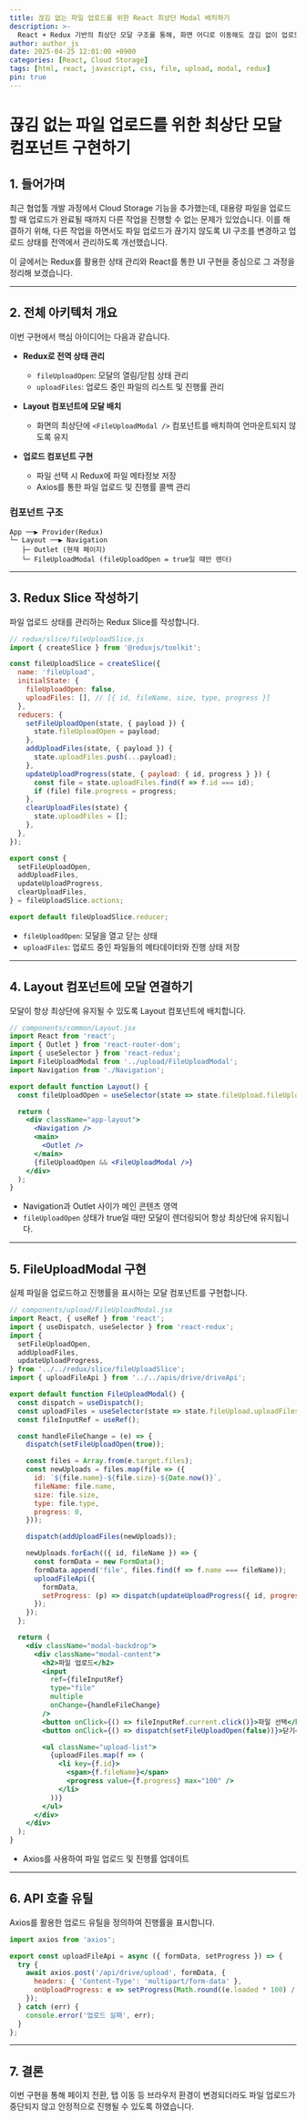 ```yaml
---
title: 끊김 없는 파일 업로드를 위한 React 최상단 Modal 배치하기
description: >-
  React + Redux 기반의 최상단 모달 구조를 통해, 화면 어디로 이동해도 끊김 없이 업로드 상황을 관리하는 방법을 소개합니다.
author: author_js
date: 2025-04-25 12:01:00 +0900
categories: [React, Cloud Storage]
tags: [html, react, javascript, css, file, upload, modal, redux]
pin: true
---
```


# 끊김 없는 파일 업로드를 위한 최상단 모달 컴포넌트 구현하기

## 1. 들어가며

최근 협업툴 개발 과정에서 Cloud Storage 기능을 추가했는데, 대용량 파일을 업로드할 때 업로드가 완료될 때까지 다른 작업을 진행할 수 없는 문제가 있었습니다. 이를 해결하기 위해, 다른 작업을 하면서도 파일 업로드가 끊기지 않도록 UI 구조를 변경하고 업로드 상태를 전역에서 관리하도록 개선했습니다.

이 글에서는 Redux를 활용한 상태 관리와 React를 통한 UI 구현을 중심으로 그 과정을 정리해 보겠습니다.

---

## 2. 전체 아키텍처 개요

이번 구현에서 핵심 아이디어는 다음과 같습니다.

- **Redux로 전역 상태 관리**
    - `fileUploadOpen`: 모달의 열림/닫힘 상태 관리
    - `uploadFiles`: 업로드 중인 파일의 리스트 및 진행률 관리

- **Layout 컴포넌트에 모달 배치**
    - 화면의 최상단에 `<FileUploadModal />` 컴포넌트를 배치하여 언마운트되지 않도록 유지

- **업로드 컴포넌트 구현**
    - 파일 선택 시 Redux에 파일 메타정보 저장
    - Axios를 통한 파일 업로드 및 진행률 콜백 관리

### 컴포넌트 구조
```
App ──▶ Provider(Redux)
└─ Layout ──▶ Navigation
   ├─ Outlet (현재 페이지)
   └─ FileUploadModal (fileUploadOpen = true일 때만 렌더)
```

---

## 3. Redux Slice 작성하기

파일 업로드 상태를 관리하는 Redux Slice를 작성합니다.

```javascript
// redux/slice/fileUploadSlice.js
import { createSlice } from '@reduxjs/toolkit';

const fileUploadSlice = createSlice({
  name: 'fileUpload',
  initialState: {
    fileUploadOpen: false,
    uploadFiles: [], // [{ id, fileName, size, type, progress }]
  },
  reducers: {
    setFileUploadOpen(state, { payload }) {
      state.fileUploadOpen = payload;
    },
    addUploadFiles(state, { payload }) {
      state.uploadFiles.push(...payload);
    },
    updateUploadProgress(state, { payload: { id, progress } }) {
      const file = state.uploadFiles.find(f => f.id === id);
      if (file) file.progress = progress;
    },
    clearUploadFiles(state) {
      state.uploadFiles = [];
    },
  },
});

export const {
  setFileUploadOpen,
  addUploadFiles,
  updateUploadProgress,
  clearUploadFiles,
} = fileUploadSlice.actions;

export default fileUploadSlice.reducer;
```

- `fileUploadOpen`: 모달을 열고 닫는 상태
- `uploadFiles`: 업로드 중인 파일들의 메타데이터와 진행 상태 저장

---

## 4. Layout 컴포넌트에 모달 연결하기

모달이 항상 최상단에 유지될 수 있도록 Layout 컴포넌트에 배치합니다.

```jsx
// components/common/Layout.jsx
import React from 'react';
import { Outlet } from 'react-router-dom';
import { useSelector } from 'react-redux';
import FileUploadModal from '../upload/FileUploadModal';
import Navigation from './Navigation';

export default function Layout() {
  const fileUploadOpen = useSelector(state => state.fileUpload.fileUploadOpen);

  return (
    <div className="app-layout">
      <Navigation />
      <main>
        <Outlet />
      </main>
      {fileUploadOpen && <FileUploadModal />}
    </div>
  );
}
```

- Navigation과 Outlet 사이가 메인 콘텐츠 영역
- `fileUploadOpen` 상태가 true일 때만 모달이 렌더링되어 항상 최상단에 유지됩니다.

---

## 5. FileUploadModal 구현

실제 파일을 업로드하고 진행률을 표시하는 모달 컴포넌트를 구현합니다.

```jsx
// components/upload/FileUploadModal.jsx
import React, { useRef } from 'react';
import { useDispatch, useSelector } from 'react-redux';
import {
  setFileUploadOpen,
  addUploadFiles,
  updateUploadProgress,
} from '../../redux/slice/fileUploadSlice';
import { uploadFileApi } from '../../apis/drive/driveApi';

export default function FileUploadModal() {
  const dispatch = useDispatch();
  const uploadFiles = useSelector(state => state.fileUpload.uploadFiles);
  const fileInputRef = useRef();

  const handleFileChange = (e) => {
    dispatch(setFileUploadOpen(true));

    const files = Array.from(e.target.files);
    const newUploads = files.map(file => ({
      id: `${file.name}-${file.size}-${Date.now()}`,
      fileName: file.name,
      size: file.size,
      type: file.type,
      progress: 0,
    }));

    dispatch(addUploadFiles(newUploads));

    newUploads.forEach(({ id, fileName }) => {
      const formData = new FormData();
      formData.append('file', files.find(f => f.name === fileName));
      uploadFileApi({
        formData,
        setProgress: (p) => dispatch(updateUploadProgress({ id, progress: p })),
      });
    });
  };

  return (
    <div className="modal-backdrop">
      <div className="modal-content">
        <h2>파일 업로드</h2>
        <input
          ref={fileInputRef}
          type="file"
          multiple
          onChange={handleFileChange}
        />
        <button onClick={() => fileInputRef.current.click()}>파일 선택</button>
        <button onClick={() => dispatch(setFileUploadOpen(false))}>닫기</button>

        <ul className="upload-list">
          {uploadFiles.map(f => (
            <li key={f.id}>
              <span>{f.fileName}</span>
              <progress value={f.progress} max="100" />
            </li>
          ))}
        </ul>
      </div>
    </div>
  );
}
```

- Axios를 사용하여 파일 업로드 및 진행률 업데이트

---

## 6. API 호출 유틸

Axios를 활용한 업로드 유틸을 정의하여 진행률을 표시합니다.

```javascript
import axios from 'axios';

export const uploadFileApi = async ({ formData, setProgress }) => {
  try {
    await axios.post('/api/drive/upload', formData, {
      headers: { 'Content-Type': 'multipart/form-data' },
      onUploadProgress: e => setProgress(Math.round((e.loaded * 100) / e.total)),
    });
  } catch (err) {
    console.error('업로드 실패', err);
  }
};
```

---

## 7. 결론

이번 구현을 통해 페이지 전환, 탭 이동 등 브라우저 환경이 변경되더라도 파일 업로드가 중단되지 않고 안정적으로 진행될 수 있도록 하였습니다.




